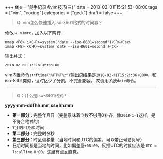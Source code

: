 +++
title = "随手记录点vim技巧(三)"
date = 2018-02-01T15:21:53+08:00
tags = ["vim", "coding"]
categories = ["geek"]
draft = false
+++


> Q: vim怎么快速插入iso-8601格式的时间戳？

<!--more-->

修改`~/.vimrc`，加入以下两行：

```
nmap <F8> i<C-R>=system('date --iso-8601=second')<CR><Esc>
imap <F8> <C-R>=system('date --iso-8601=second')<CR>
```

输出格式：

`2018-02-01T15:26:36+08:00`

vim内置命令`strftime("%FT%T%z")`输出的结果是`2018-02-01T15:26:36+0800`，和iso-8601类似，但时区少了分割，不完全兼容。
故调用系统`date`命令。

---

> Q：什么是iso-8601格式？

**yyyy-mm-ddThh:mm:ss±hh:mm**

- **第一部分**：完整年月日（完整意味着位数不够用0补齐，像`2018-1-1`这样，是不符合格式的）
- `T`分割日期和时间
- **第二部分**：完整时分秒
- **第三部分**：时区偏移量（当地时间和UTC的偏差，可以带正号或负号）
- 日期时间都是当地的时间，比如偏差量`+08:00`，反推UTC的时候应该是 `UTC = localTime-8:00`，这里有点反直觉。

